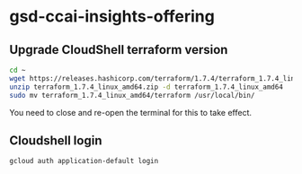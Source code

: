 # gsd-ccai-insights-offering


## Upgrade CloudShell terraform version

```sh
cd ~
wget https://releases.hashicorp.com/terraform/1.7.4/terraform_1.7.4_linux_amd64.zip
unzip terraform_1.7.4_linux_amd64.zip -d terraform_1.7.4_linux_amd64
sudo mv terraform_1.7.4_linux_amd64/terraform /usr/local/bin/
```
You need to close and re-open the terminal for this to take effect.

## Cloudshell login

```sh
gcloud auth application-default login
```